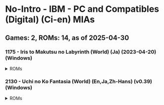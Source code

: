 # No-Intro - IBM - PC and Compatibles (Digital) (Ci-en) MIAs
## Games: 2, ROMs: 14, as of 2025-04-30

### 1175 - Iris to Makutsu no Labyrinth (World) (Ja) (2023-04-20) (Windows)
<details>
<summary>ROMs</summary>

- data\gui\other\mbook0.swf, CRC: bd3d8315
- data\gui\other\mbook0_g.swf, CRC: 6a6d95c8
- data\gui\text\text0.swf, CRC: 72f104d2
- data\gui\text\text0_e.swf, CRC: fb426faf
- read.txt, CRC: 18d66ab7
- start(non-adult).exe, CRC: d0518a78
- start.exe, CRC: 3333ca36
- はじめに読んでください.txt, CRC: d5726311
</details>

### 2130 - Uchi no Ko Fantasia (World) (En,Ja,Zh-Hans) (v0.39) (Windows)
<details>
<summary>ROMs</summary>

- data.dxa, CRC: fb5e3d96
- game.exe, CRC: 63875a79
- readme_En.txt, CRC: 8d7b0925
- readme_Ja.txt, CRC: ea25850b
- readme_ZhCN.txt, CRC: e7cdb024
- release-note.txt, CRC: a86fc86b
</details>

